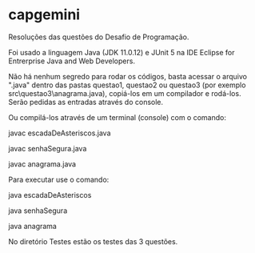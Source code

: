# capgemini
Resoluções das questões do Desafio de Programação.

Foi usado a linguagem Java (JDK 11.0.12) e JUnit 5 na IDE Eclipse for Entrerprise Java and Web Developers.

Não há nenhum segredo para rodar os códigos, basta acessar o arquivo ".java" dentro das pastas questao1, questao2 ou questao3 (por exemplo src\questao3\anagrama.java), copiá-los  em um compilador e rodá-los. Serão pedidas as entradas através do console.

Ou compilá-los através de um terminal (console) com o comando:

  javac escadaDeAsteriscos.java

  javac senhaSegura.java

  javac anagrama.java



Para executar use o comando:

   java escadaDeAsteriscos
 
   java senhaSegura
 
   java anagrama
 
 
 
No diretório Testes estão os testes das 3 questões.

